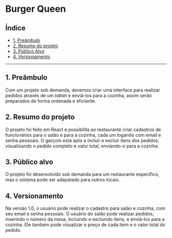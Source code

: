 # Burger Queen

## Índice

* [1. Preâmbulo](#1-preâmbulo)
* [2. Resumo do projeto](#2-resumo-do-projeto)
* [3. Público Alvo](#3-público-alvo)
* [4. Versionamento](#4-versionamento)

***

## 1. Preâmbulo

Com um projeto sob demanda, devemos criar uma interface para realizar pedidos através de um _tablet_ e enviá-los para a cozinha, assim serão preparados de forma ordenada e eficiente.

## 2. Resumo do projeto

O projeto foi feito em React e possibilita ao restaurante criar cadastros de funcionários para o salão e para a cozinha, cada um logando com email e senha pessoais. O garçom está apto a incluir e excluir itens dos pedidos, visualizando o pedido completo e valor total, enviando-o para a cozinha.

## 3. Público alvo

O projeto foi desenvolvido sob demanda para um restaurante específico, mas o sistema pode ser adapatado para outros locais.

## 4. Versionamento

Na versão 1.0, o usuário pode realizar o cadastro para salão e cozinha, com seu email e senha pessoais. O usuário do salão pode realizar pedidos, inserindo o número da mesa, incluindo e excluindo itens, e enviá-los para a cozinha. Ele também pode visualizar o preço de cada item e o valor total do pedido.
